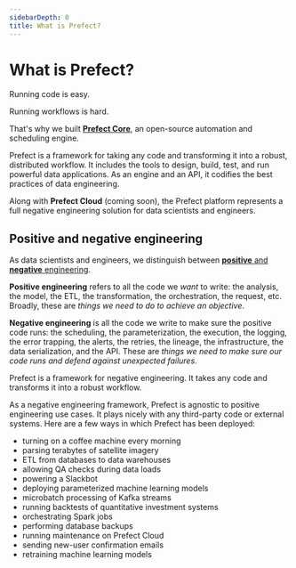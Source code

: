 ```yaml
---
sidebarDepth: 0
title: What is Prefect?
---
```


# What is Prefect?

Running code is easy.

Running workflows is hard.

That's why we built [**Prefect Core**](https://github.com/prefecthq/prefect), an open-source automation and scheduling engine.

Prefect is a framework for taking any code and transforming it into a robust, distributed workflow. It includes the tools to design, build, test, and run powerful data applications. As an engine and an API, it codifies the best practices of data engineering.

Along with **Prefect Cloud** (coming soon), the Prefect platform represents a full negative engineering solution for data scientists and engineers.

## Positive and negative engineering

As data scientists and engineers, we distinguish between [**positive** and **negative** engineering](https://medium.com/the-prefect-blog/positive-and-negative-data-engineering-a02cb497583d).

**Positive engineering** refers to all the code we _want_ to write: the analysis, the model, the ETL, the transformation, the orchestration, the request, etc. Broadly, these are _things we need to do to achieve an objective_.

**Negative engineering** is all the code we write to make sure the positive code runs: the scheduling, the parameterization, the execution, the logging, the error trapping, the alerts, the retries, the lineage, the infrastructure, the data serialization, and the API. These are _things we need to make sure our code runs and defend against unexpected failures_.

Prefect is a framework for negative engineering. It takes any code and transforms it into a robust workflow.

As a negative engineering framework, Prefect is agnostic to positive engineering use cases. It plays nicely with any third-party code or external systems. Here are a few ways in which Prefect has been deployed:

- turning on a coffee machine every morning
- parsing terabytes of satellite imagery
- ETL from databases to data warehouses
- allowing QA checks during data loads
- powering a Slackbot
- deploying parameterized machine learning models
- microbatch processing of Kafka streams
- running backtests of quantitative investment systems
- orchestrating Spark jobs
- performing database backups
- running maintenance on Prefect Cloud
- sending new-user confirmation emails
- retraining machine learning models
